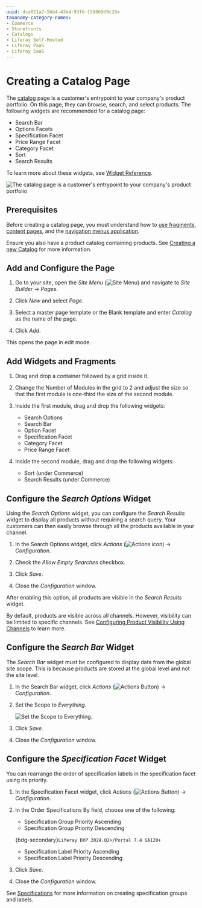 ```yaml
---
uuid: dca021a7-5bb4-43b4-93f6-158869d9c29a
taxonomy-category-names:
- Commerce
- Storefronts
- Catalogs
- Liferay Self-Hosted
- Liferay PaaS
- Liferay SaaS
---
```

# Creating a Catalog Page

The [catalog](./commerce-storefront-pages/catalog.md) page is a customer's entrypoint to your company's product portfolio. On this page, they can browse, search, and select products. The following widgets are recommended for a catalog page:

* Search Bar
* Options Facets
* Specification Facet
* Price Range Facet
* Category Facet
* Sort
* Search Results

To learn more about these widgets, see [Widget Reference](./liferay-commerce-widgets/widget-reference.md).

![The catalog page is a customer's entrypoint to your company's product portfolio](./creating-a-catalog-page/images/99.png)

## Prerequisites

Before creating a catalog page, you must understand how to [use fragments](https://learn.liferay.com/w/dxp/site-building/creating-pages/page-fragments-and-widgets/using-fragments), [content pages](https://learn.liferay.com/web/guest/w/dxp/site-building/creating-pages/using-content-pages), and the [navigation menus application](https://learn.liferay.com/w/dxp/site-building/site-navigation/using-the-navigation-menus-application).

Ensure you also have a product catalog containing products. See [Creating a new Catalog](../product-management/catalogs/creating-a-new-catalog.md) for more information.

## Add and Configure the Page

1. Go to your site, open the _Site Menu_ (![Site Menu](../images/icon-product-menu.png)) and navigate to _Site Builder_ &rarr; _Pages_.

1. Click _New_ and select _Page_.

1. Select a master page template or the Blank template and enter _Catalog_ as the name of the page.

1. Click _Add_.

This opens the page in edit mode.

## Add Widgets and Fragments

1. Drag and drop a container followed by a grid inside it.

1. Change the Number of Modules in the grid to 2 and adjust the size so that the first module is one-third the size of the second module.

1. Inside the first module, drag and drop the following widgets:

   * Search Options
   * Search Bar
   * Option Facet
   * Specification Facet
   * Category Facet
   * Price Range Facet

1. Inside the second module, drag and drop the following widgets:

   * Sort (under Commerce)
   * Search Results (under Commerce)

## Configure the _Search Options_ Widget

Using the _Search Options_ widget, you can configure the _Search Results_ widget to display all products without requiring a search query. Your customers can then easily browse through all the products available in your channel.

1. In the Search Options widget, click _Actions_ (![Actions icon](../images/icon-actions.png)) &rarr; _Configuration_.

1. Check the _Allow Empty Searches_ checkbox.

1. Click _Save_.

1. Close the _Configuration_ window.

After enabling this option, all products are visible in the _Search Results_ widget.

By default, products are visible across all channels. However, visibility can be limited to specific channels. See [Configuring Product Visibility Using Channels](../store-management/channels/configuring-product-visibility-using-channels.md) to learn more.

## Configure the _Search Bar_ Widget

The _Search Bar_ widget must be configured to display data from the global site scope. This is because products are stored at the global level and not the site level.

1. In the Search Bar widget, click _Actions_ (![Actions Button](../images/icon-actions.png)) &rarr; _Configuration_.

1. Set the Scope to _Everything_.

    ![Set the Scope to Everything.](./creating-a-catalog-page/images/04.png)

1. Click _Save_.

1. Close the _Configuration_ window.

## Configure the _Specification Facet_ Widget

You can rearrange the order of specification labels in the specification facet using its priority. 

1. In the Specification Facet widget, click _Actions_ (![Actions Button](../images/icon-actions.png)) &rarr; _Configuration_.

1. In the Order Specifications By field, choose one of the following:

   * Specification Group Priority Ascending
   * Specification Group Priority Descending

   {bdg-secondary}`Liferay DXP 2024.Q2+/Portal 7.4 GA120+`

   * Specification Label Priority Ascending
   * Specification Label Priority Descending

1. Click _Save_.

1. Close the _Configuration_ window.

See [Specifications](../product-management/creating-and-managing-products/products/specifications.md) for more information on creating specification groups and labels.